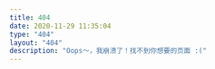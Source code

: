```yaml
---
title: 404
date: 2020-11-29 11:35:04
type: "404"
layout: "404"
description: "Oops～，我崩溃了！找不到你想要的页面 :("
---
```

